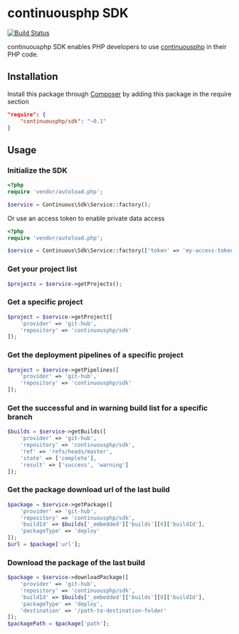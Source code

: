 # continuousphp SDK

[![Build Status](https://status.continuousphp.com/git-hub/continuousphp/sdk?token=9800bb61-98f2-447d-a331-025f0b9af298&branch=master)](https://continuousphp.com/git-hub/continuousphp/sdk)

continuousphp SDK enables PHP developers to use [continuousphp](https://continuousphp.com/) in their PHP code.

## Installation

Install this package through [Composer](https://getcomposer.org/) by adding this package in the require section

```json
"require": {
    "continuousphp/sdk": "~0.1"
}
```

## Usage

### Initialize the SDK
```php
<?php
require 'vendor/autoload.php';

$service = Continuous\Sdk\Service::factory();
```

Or use an access token to enable private data access
```php
<?php
require 'vendor/autoload.php';

$service = Continuous\Sdk\Service::factory(['token' => 'my-access-token']);
```

### Get your project list
```php
$projects = $service->getProjects();
```

### Get a specific project
```php
$project = $service->getProject([
    'provider' => 'git-hub',
    'repository' => 'continuousphp/sdk'
]);
```

### Get the deployment pipelines of a specific project
```php
$project = $service->getPipelines([
    'provider' => 'git-hub',
    'repository' => 'continuousphp/sdk'
]);
```

### Get the successful and in warning build list for a specific branch
```php
$builds = $service->getBuilds([
    'provider' => 'git-hub',
    'repository' => 'continuousphp/sdk',
    'ref' => 'refs/heads/master',
    'state' => ['complete'],
    'result' => ['success', 'warning']
]);
```

### Get the package download url of the last build
```php
$package = $service->getPackage([
    'provider' => 'git-hub',
    'repository' => 'continuousphp/sdk',
    'buildId' => $builds['_embedded']['builds'][0]['buildId'],
    'packageType' => 'deploy'
]);
$url = $package['url'];
```

### Download the package of the last build
```php
$package = $service->downloadPackage([
    'provider' => 'git-hub',
    'repository' => 'continuousphp/sdk',
    'buildId' => $builds['_embedded']['builds'][0]['buildId'],
    'packageType' => 'deploy',
    'destination' => '/path-to-destination-folder'
]);
$packagePath = $package['path'];
```
